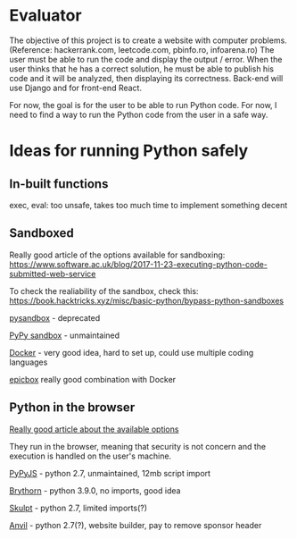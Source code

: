 # Evaluator

The objective of this project is to create a website with computer problems. (Reference: hackerrank.com, leetcode.com, pbinfo.ro, infoarena.ro)
The user must be able to run the code and display the output / error.
When the user thinks that he has a correct solution, he must be able to publish his code and it will be analyzed, then displaying its correctness.
Back-end will use Django and for front-end React.


For now, the goal is for the user to be able to run Python code.
For now, I need to find a way to run the Python code from the user in a safe way.

# Ideas for running Python safely

## In-built functions
exec, eval: too unsafe, takes too much time to implement something decent

## Sandboxed
Really good article of the options available for sandboxing:
https://www.software.ac.uk/blog/2017-11-23-executing-python-code-submitted-web-service

To check the realiability of the sandbox, check this:
https://book.hacktricks.xyz/misc/basic-python/bypass-python-sandboxes

[pysandbox](https://github.com/vstinner/pysandbox) - deprecated

[PyPy sandbox](https://doc.pypy.org/en/latest/sandbox.html) - unmaintained

[Docker](https://www.docker.com/) - very good idea, hard to set up, could use multiple coding languages

[epicbox](https://pypi.org/project/epicbox/) really good combination with Docker

## Python in the browser
[Really good article about the available options](https://anvil.works/blog/python-in-the-browser-talk)

They run in the browser, meaning that security is not concern and the execution is handled on the user's machine.

[PyPyJS](https://github.com/pypyjs) - python 2.7, unmaintained, 12mb script import

[Brythorn](https://brython.info/) - python 3.9.0, no imports, good idea

[Skulpt](http://skulpt.org/) - python 2.7, limited imports(?)

[Anvil](https://anvil.works/) - python 2.7(?), website builder, pay to remove sponsor header
